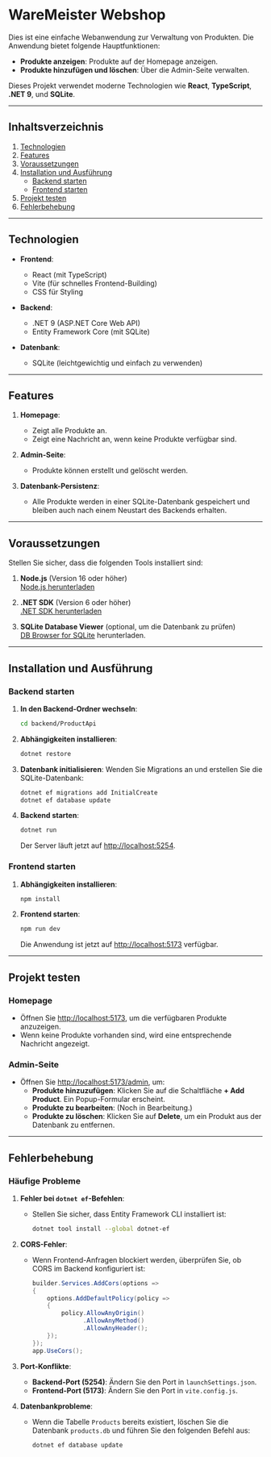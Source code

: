 # **WareMeister Webshop**

Dies ist eine einfache Webanwendung zur Verwaltung von Produkten. Die Anwendung bietet folgende Hauptfunktionen:

- **Produkte anzeigen**: Produkte auf der Homepage anzeigen.
- **Produkte hinzufügen und löschen**: Über die Admin-Seite verwalten.

Dieses Projekt verwendet moderne Technologien wie **React**, **TypeScript**, **.NET 9**, und **SQLite**.

---

## **Inhaltsverzeichnis**
1. [Technologien](#technologien)
2. [Features](#features)
3. [Voraussetzungen](#voraussetzungen)
4. [Installation und Ausführung](#installation-und-ausf%C3%BChrung)
   - [Backend starten](#backend-starten)
   - [Frontend starten](#frontend-starten)
5. [Projekt testen](#projekt-testen)
6. [Fehlerbehebung](#fehlerbehebung)
---

## **Technologien**

- **Frontend**:
  - React (mit TypeScript)
  - Vite (für schnelles Frontend-Building)
  - CSS für Styling

- **Backend**:
  - .NET 9 (ASP.NET Core Web API)
  - Entity Framework Core (mit SQLite)

- **Datenbank**:
  - SQLite (leichtgewichtig und einfach zu verwenden)

---

## **Features**

1. **Homepage**:
   - Zeigt alle Produkte an.
   - Zeigt eine Nachricht an, wenn keine Produkte verfügbar sind.

2. **Admin-Seite**:
   - Produkte können erstellt und gelöscht werden.

3. **Datenbank-Persistenz**:
   - Alle Produkte werden in einer SQLite-Datenbank gespeichert und bleiben auch nach einem Neustart des Backends erhalten.

---

## **Voraussetzungen**

Stellen Sie sicher, dass die folgenden Tools installiert sind:

1. **Node.js** (Version 16 oder höher)  
   [Node.js herunterladen](https://nodejs.org/)

2. **.NET SDK** (Version 6 oder höher)  
   [.NET SDK herunterladen](https://dotnet.microsoft.com/download)

3. **SQLite Database Viewer** (optional, um die Datenbank zu prüfen)  
   [DB Browser for SQLite](https://sqlitebrowser.org/) herunterladen.

---

## **Installation und Ausführung**

### **Backend starten**

1. **In den Backend-Ordner wechseln**:
   ```bash
   cd backend/ProductApi
   ```

2. **Abhängigkeiten installieren**:
   ```bash
   dotnet restore
   ```

3. **Datenbank initialisieren**: Wenden Sie Migrations an und erstellen Sie die SQLite-Datenbank:
   ```bash
   dotnet ef migrations add InitialCreate
   dotnet ef database update
   ```

4. **Backend starten**:
   ```bash
   dotnet run
   ```

   Der Server läuft jetzt auf [http://localhost:5254](http://localhost:5254).

### **Frontend starten**

1. **Abhängigkeiten installieren**:
   ```bash
   npm install
   ```

2. **Frontend starten**:
   ```bash
   npm run dev
   ```

   Die Anwendung ist jetzt auf [http://localhost:5173](http://localhost:5173) verfügbar.

---

## **Projekt testen**

### **Homepage**

- Öffnen Sie [http://localhost:5173](http://localhost:5173), um die verfügbaren Produkte anzuzeigen.
- Wenn keine Produkte vorhanden sind, wird eine entsprechende Nachricht angezeigt.

### **Admin-Seite**

- Öffnen Sie [http://localhost:5173/admin](http://localhost:5173/admin), um:
  - **Produkte hinzuzufügen**: Klicken Sie auf die Schaltfläche **+ Add Product**. Ein Popup-Formular erscheint.
  - **Produkte zu bearbeiten**: (Noch in Bearbeitung.)
  - **Produkte zu löschen**: Klicken Sie auf **Delete**, um ein Produkt aus der Datenbank zu entfernen.

---

## **Fehlerbehebung**

### **Häufige Probleme**

1. **Fehler bei `dotnet ef`-Befehlen**:
   - Stellen Sie sicher, dass Entity Framework CLI installiert ist:
     ```bash
     dotnet tool install --global dotnet-ef
     ```

2. **CORS-Fehler**:
   - Wenn Frontend-Anfragen blockiert werden, überprüfen Sie, ob CORS im Backend konfiguriert ist:
     ```csharp
     builder.Services.AddCors(options =>
     {
         options.AddDefaultPolicy(policy =>
         {
             policy.AllowAnyOrigin()
                   .AllowAnyMethod()
                   .AllowAnyHeader();
         });
     });
     app.UseCors();
     ```

3. **Port-Konflikte**:
   - **Backend-Port (5254)**: Ändern Sie den Port in `launchSettings.json`.
   - **Frontend-Port (5173)**: Ändern Sie den Port in `vite.config.js`.

4. **Datenbankprobleme**:
   - Wenn die Tabelle `Products` bereits existiert, löschen Sie die Datenbank `products.db` und führen Sie den folgenden Befehl aus:
     ```bash
     dotnet ef database update
     ```

